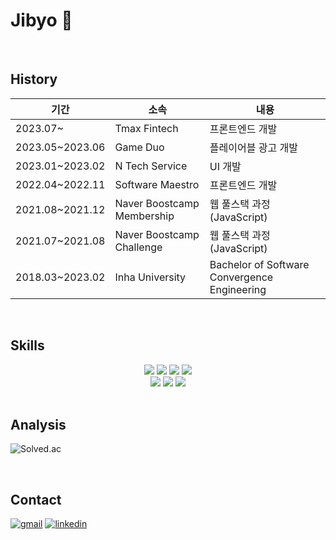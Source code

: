 # Jibyo 🧐

<br/>

## History

|기간|소속|내용|
|---|---|---|
|2023.07~|Tmax Fintech|프론트엔드 개발|
|2023.05~2023.06|Game Duo|플레이어블 광고 개발|
|2023.01~2023.02|N Tech Service|UI 개발|
|2022.04~2022.11|Software Maestro|프론트엔드 개발|
|2021.08~2021.12|Naver Boostcamp Membership|웹 풀스택 과정(JavaScript)|
|2021.07~2021.08|Naver Boostcamp Challenge|웹 풀스택 과정(JavaScript)|
|2018.03~2023.02|Inha University|Bachelor of Software Convergence Engineering|

<br/>

## Skills

<div align="center">
<img src="https://img.shields.io/badge/HTML5-E34F26?style=flat-square&logo=HTML5&logoColor=white" />
<img src="https://img.shields.io/badge/CSS3-1572B6?style=flat-square&logo=css3&logoColor=white" />
<img src="https://img.shields.io/badge/JavaScript-F7DF1E?style=flat-square&logo=javascript&logoColor=black" />
<img src="https://img.shields.io/badge/TypeScript-3178C6?style=flat-square&logo=typescript&logoColor=white" />
 <br>
<img src="https://img.shields.io/badge/Node.js-43853D?style=flat-square&logo=node.js&logoColor=white" />
<img src="https://img.shields.io/badge/Express.js-404D59?style=flat-square&logo=express&logoColor=white" />
<img src="https://img.shields.io/badge/React-61DAFB?style=flat-square&logo=react&logoColor=white" />

</div>

<br/>

## Analysis 

![Solved.ac](http://mazassumnida.wtf/api/mini/generate_badge?boj=alsxmqkqh23)

<div align="center">
 
</div>

<br/>

## Contact
  
[![gmail](https://img.shields.io/badge/Gmail-D14836?style=flat-square&logo=gmail&logoColor=white)](mailto:jibyo.hada@gmail.com?subject=[Github])
[![linkedin](https://img.shields.io/badge/Linkedin-0077B5?style=flat-square&logo=linkedin&logoColor=white)](https://www.linkedin.com/in/hyunjo-kim-8594741b6/?subject=[Github])






